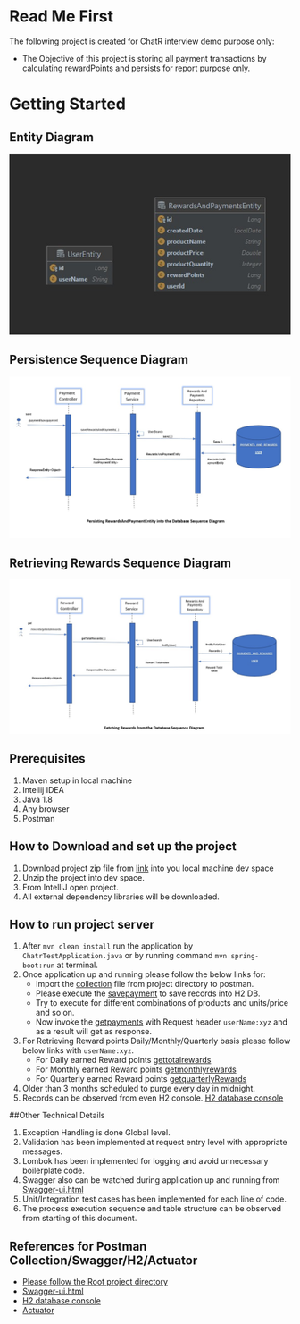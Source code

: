 # Read Me First
The following project is created for ChatR interview demo purpose only:

* The Objective of this project is storing all payment transactions by calculating rewardPoints and persists for report purpose only.

# Getting Started
## Entity Diagram
![Rewards points Entity Diagram](Documents/images/chatr-entity.jpg)

## Persistence Sequence Diagram
![Persistence Sequence Diagram](Documents/images/Sequence_save-chatr.jpg)

## Retrieving Rewards Sequence Diagram
![Persistence Sequence Diagram](Documents/images/Sequence_fetch-rewards-chatr.jpg)

## Prerequisites
1. Maven setup in local machine
2. Intellij IDEA
3. Java 1.8
4. Any browser
5. Postman

## How to Download and set up the project

1. Download project zip file from [link](https://github.com/sureshrachamalli/telecom-test/archive/refs/heads/main.zip) into you local machine dev space
2. Unzip the project into dev space.
3. From IntelliJ open project.
4. All external dependency libraries will be downloaded.

## How to run project server
1. After `mvn clean install` run the application by `ChatrTestApplication.java` or by running command `mvn spring-boot:run` at terminal. 
2. Once application up and running please follow the below links for:
    * Import the [collection](Documents/postman/chatr-rewards-api.postman_collection.json) file from project directory to postman.
    * Please execute the [savepayment](http://localhost:8081/payment/savepayment) to save records into H2 DB. 
    * Try to execute for different combinations of products and units/price and so on. 
    * Now invoke the [getpayments](localhost:8081/payment/getpayments) with Request header `userName:xyz` and as a result will get as response.
3. For Retrieving Reward points Daily/Monthly/Quarterly basis please follow below links with `userName:xyz`.
    * For Daily earned Reward points [gettotalrewards](localhost:8081/rewards/gettotalrewards)
    * For Monthly earned Reward points [getmonthlyrewards](localhost:8081/rewards/getmonthlyrewards)
    * For Quarterly earned Reward points [getquarterlyRewards](localhost:8081/rewards/getquarterlyRewards)
4. Older than 3 months scheduled to purge every day in midnight.
5. Records can be observed from even H2 console. [H2 database console ](http://localhost:8081/h2)


##Other Technical Details
1. Exception Handling is done Global level. 
2. Validation has been implemented at request entry level with appropriate messages. 
3. Lombok has been implemented for logging and avoid unnecessary boilerplate code.
4. Swagger also can be watched during application up and running from [Swagger-ui.html](http://localhost:8081/swagger-ui/index.html#/)
5. Unit/Integration test cases has been implemented for each line of code.
6. The process execution sequence and table structure can be observed from starting of this document.


## References for Postman Collection/Swagger/H2/Actuator

* [Please follow the Root project directory](Documents/postman/chatr-rewards-api.postman_collection.json)
* [Swagger-ui.html](http://localhost:8081/swagger-ui/index.html#/)
* [H2 database console ](http://localhost:8081/h2)
* [Actuator](http://localhost:8081/actuator)

